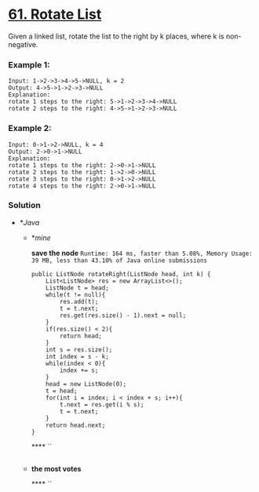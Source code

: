 # [61. Rotate List](https://leetcode.com/problems/rotate-list/)

Given a linked list, rotate the list to the right by k places, where k is non-negative.

### Example 1:
```
Input: 1->2->3->4->5->NULL, k = 2
Output: 4->5->1->2->3->NULL
Explanation:
rotate 1 steps to the right: 5->1->2->3->4->NULL
rotate 2 steps to the right: 4->5->1->2->3->NULL
```

### Example 2:
```
Input: 0->1->2->NULL, k = 4
Output: 2->0->1->NULL
Explanation:
rotate 1 steps to the right: 2->0->1->NULL
rotate 2 steps to the right: 1->2->0->NULL
rotate 3 steps to the right: 0->1->2->NULL
rotate 4 steps to the right: 2->0->1->NULL
```

### Solution
* **Java*
  * **mine*
  
    **save the node** `Runtime: 164 ms, faster than 5.08%, Memory Usage: 39 MB, less than 43.10% of Java online submissions`
    ```
    public ListNode rotateRight(ListNode head, int k) {
        List<ListNode> res = new ArrayList<>();
        ListNode t = head;
        while(t != null){
            res.add(t);
            t = t.next;
            res.get(res.size() - 1).next = null;
        }
        if(res.size() < 2){
            return head;
        }
        int s = res.size();
        int index = s - k;
        while(index < 0){
            index += s;
        }
        head = new ListNode(0);
        t = head;
        for(int i = index; i < index + s; i++){
            t.next = res.get(i % s);
            t = t.next;
        }
        return head.next;
    }
    ```
    
    **** ``
    ```
    ```
  
  * **the most votes**
  
    **** ``
    ```
    ```

